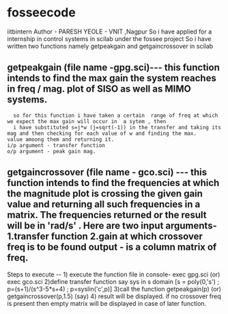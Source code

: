 # fosseecode
iitbintern
Author - PARESH YEOLE - VNIT ,Nagpur
 So i have applied for a internship in control systems in scilab under the fossee project
 So i have written two functions namely getpeakgain and getgaincrossover in scilab
 ## getpeakgain (file name -gpg.sci)--- this function intends to find the max gain the system reaches in freq / mag. plot of SISO as well       as MIMO systems.
      so for this function i have taken a certain  range of freq at which we expect the max gain will occur in  a sytem , then 
      i have substituted s=j*w (j=sqrt(-1)) in the transfer and taking its mag and then checking for each value of w and finding the max.       value amoong them and returning it.                                                                                                       i/p argument - transfer function                                                                                                         o/p argument - peak gain mag. 
 ## getgaincrossover (file name - gco.sci) --- this function intends to find the frequencies at which the magnitude plot is crossing the    given gain value and          returning all such frequencies in a matrix. The frequencies returned or the result will be in  'rad/s' .                                 Here are two input arguments-1.transfer function 2.gain at which crossover freq is to be found                                           output - is a column matrix of freq.
 
 Steps to execute --
       1) execute the function file in console- exec gpg.sci  (or) exec gco.sci
       2)define transfer function say sys in s domain [s = poly(0,'s') ; p=(s+1)/(s^3-5*s+4) ; p=syslin('c',p)]
       3)call the function getpeakgain(p)   (or)  getgaincrossover(p,1.5) (say)
       4) result will be displayed. if no crossover freq is present then empty matrix will be displayed in case of later function.
